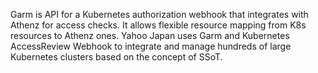 Garm is API for a Kubernetes authorization webhook that integrates with Athenz for access checks. It allows flexible resource mapping from K8s resources to Athenz ones.
Yahoo Japan uses Garm and Kubernetes AccessReview Webhook to integrate and manage hundreds of large Kubernetes clusters based on the concept of SSoT.
